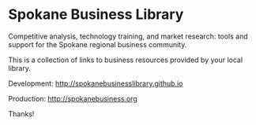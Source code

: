 Spokane Business Library
================================

Competitive analysis, technology training, and market research: tools and support for the Spokane regional business community. 

This is a collection of links to business resources provided by your local library.

Development: <http://spokanebusinesslibrary.github.io>

Production: <http://spokanebusiness.org>

Thanks!
